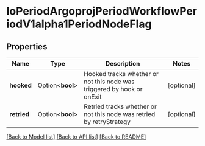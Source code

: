 # IoPeriodArgoprojPeriodWorkflowPeriodV1alpha1PeriodNodeFlag

## Properties

Name | Type | Description | Notes
------------ | ------------- | ------------- | -------------
**hooked** | Option<**bool**> | Hooked tracks whether or not this node was triggered by hook or onExit | [optional]
**retried** | Option<**bool**> | Retried tracks whether or not this node was retried by retryStrategy | [optional]

[[Back to Model list]](../README.md#documentation-for-models) [[Back to API list]](../README.md#documentation-for-api-endpoints) [[Back to README]](../README.md)


